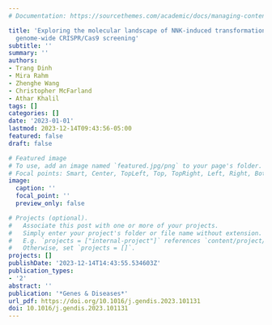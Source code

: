 ```yaml
---
# Documentation: https://sourcethemes.com/academic/docs/managing-content/

title: 'Exploring the molecular landscape of NNK-induced transformation: A comprehensive
  genome-wide CRISPR/Cas9 screening'
subtitle: ''
summary: ''
authors:
- Trang Dinh
- Mira Rahm
- Zhenghe Wang
- Christopher McFarland
- Athar Khalil
tags: []
categories: []
date: '2023-01-01'
lastmod: 2023-12-14T09:43:56-05:00
featured: false
draft: false

# Featured image
# To use, add an image named `featured.jpg/png` to your page's folder.
# Focal points: Smart, Center, TopLeft, Top, TopRight, Left, Right, BottomLeft, Bottom, BottomRight.
image:
  caption: ''
  focal_point: ''
  preview_only: false

# Projects (optional).
#   Associate this post with one or more of your projects.
#   Simply enter your project's folder or file name without extension.
#   E.g. `projects = ["internal-project"]` references `content/project/deep-learning/index.md`.
#   Otherwise, set `projects = []`.
projects: []
publishDate: '2023-12-14T14:43:55.534603Z'
publication_types:
- '2'
abstract: ''
publication: '*Genes & Diseases*'
url_pdf: https://doi.org/10.1016/j.gendis.2023.101131
doi: 10.1016/j.gendis.2023.101131
---
```

